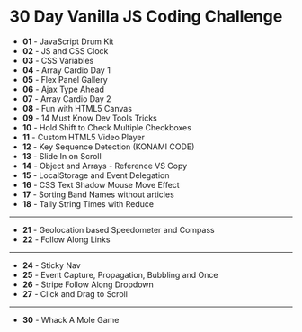 # 30 Day Vanilla JS Coding Challenge

- **01** - JavaScript Drum Kit
- **02** - JS and CSS Clock
- **03** - CSS Variables
- **04** - Array Cardio Day 1
- **05** - Flex Panel Gallery
- **06** - Ajax Type Ahead
- **07** - Array Cardio Day 2
- **08** - Fun with HTML5 Canvas
- **09** - 14 Must Know Dev Tools Tricks
- **10** - Hold Shift to Check Multiple Checkboxes
- **11** - Custom HTML5 Video Player
- **12** - Key Sequence Detection (KONAMI CODE)
- **13** - Slide In on Scroll
- **14** - Object and Arrays - Reference VS Copy
- **15** - LocalStorage and Event Delegation
- **16** - CSS Text Shadow Mouse Move Effect
- **17** - Sorting Band Names without articles
- **18** - Tally String Times with Reduce
---
- **21** - Geolocation based Speedometer and Compass
- **22** - Follow Along Links
---
- **24** - Sticky Nav
- **25** - Event Capture, Propagation, Bubbling and Once
- **26** - Stripe Follow Along Dropdown
- **27** - Click and Drag to Scroll
---
- **30** - Whack A Mole Game
